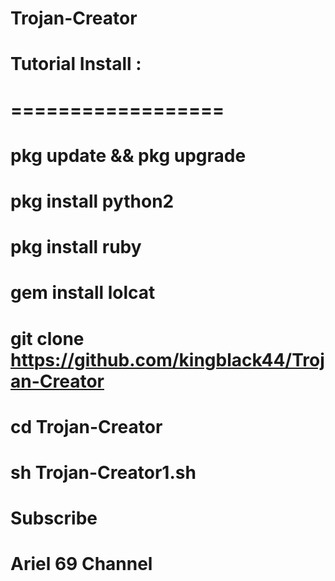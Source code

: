 # Trojan-Creator
# Tutorial Install :
# ==================
# pkg update && pkg upgrade
# pkg install python2
# pkg install ruby
# gem install lolcat
# git clone https://github.com/kingblack44/Trojan-Creator
# cd Trojan-Creator
# sh Trojan-Creator1.sh
# Subscribe
# Ariel 69 Channel
